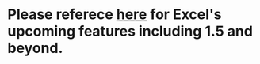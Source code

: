 # Please referece [here](https://github.com/OfficeDev/office-js-docs/tree/ExcelJs_OpenSpec) for Excel's upcoming features including 1.5 and beyond. 

